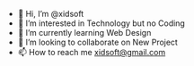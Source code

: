 - 👋 Hi, I’m @xidsoft
- 👀 I’m interested in Technology but no Coding
- 🌱 I’m currently learning Web Design
- 💞️ I’m looking to collaborate on New Project
- 📫 How to reach me xidsoft@gmail.com

<!---
xidsoft/xidsoft is a ✨ special ✨ repository because its `README.md` (this file) appears on your GitHub profile.
You can click the Preview link to take a look at your changes.
--->

